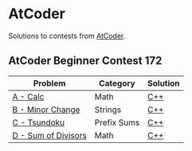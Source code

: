 # AtCoder

Solutions to contests from [AtCoder](https://atcoder.jp/).

## AtCoder Beginner Contest 172

| Problem | Category | Solution |
| - | - | - |
| [A - Calc](https://atcoder.jp/contests/abc172/tasks/abc172_a) | Math | [C++](https://github.com/terror/CompetitiveProgramming/blob/master/AtCoder/ABC172/A.cpp) |
| [B - Minor Change](https://atcoder.jp/contests/abc172/tasks/abc172_b) | Strings | [C++](https://github.com/terror/CompetitiveProgramming/blob/master/AtCoder/ABC172/B.cpp) |
| [C - Tsundoku](https://atcoder.jp/contests/abc172/tasks/abc172_c) | Prefix Sums | [C++](https://github.com/terror/CompetitiveProgramming/blob/master/AtCoder/ABC172/C.cpp) |
| [D - Sum of Divisors](https://atcoder.jp/contests/abc172/tasks/abc172_d) | Math | [C++](https://github.com/terror/CompetitiveProgramming/blob/master/AtCoder/ABC172/D.cpp) |